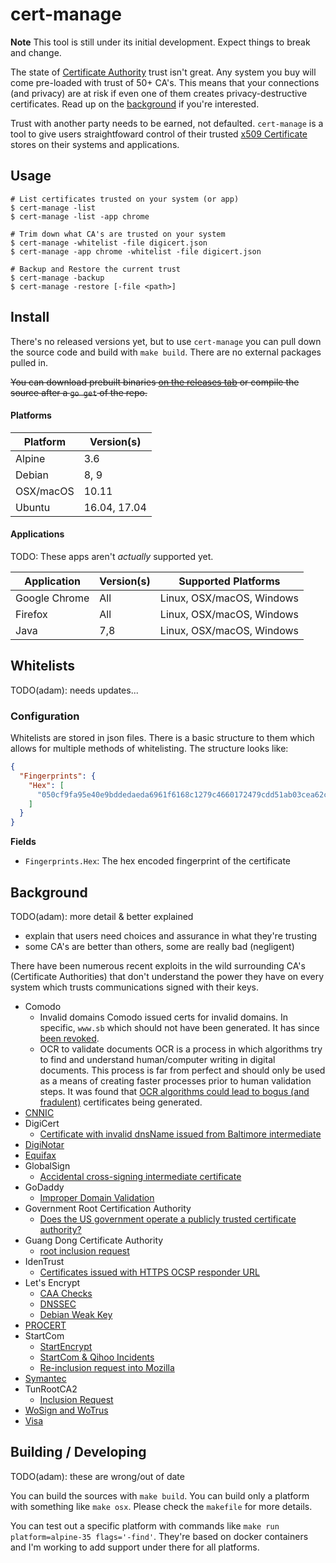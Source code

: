 # cert-manage

**Note** This tool is still under its initial development. Expect things to break and change.

The state of [Certificate Authority](https://en.wikipedia.org/wiki/Certificate_authority) trust isn't great. Any system you buy will come pre-loaded with trust of 50+ CA's. This means that your connections (and privacy) are at risk if even one of them creates privacy-destructive certificates. Read up on the [background](#background) if you're interested.

Trust with another party needs to be earned, not defaulted. `cert-manage` is a tool to give users straightfoward control of their trusted [x509 Certificate](https://en.wikipedia.org/wiki/X.509) stores on their systems and applications.

## Usage

```
# List certificates trusted on your system (or app)
$ cert-manage -list
$ cert-manage -list -app chrome

# Trim down what CA's are trusted on your system
$ cert-manage -whitelist -file digicert.json
$ cert-manage -app chrome -whitelist -file digicert.json

# Backup and Restore the current trust
$ cert-manage -backup
$ cert-manage -restore [-file <path>]
```

## Install

There's no released versions yet, but to use `cert-manage` you can pull down the source code and build with `make build`. There are no external packages pulled in.

~~You can download prebuilt binaries [on the releases tab](https://github.com/adamdecaf/cert-manage/releases) or compile the source after a `go get` of the repo.~~

#### Platforms

| Platform | Version(s) |
|----|----|
| Alpine | 3.6 |
| Debian | 8, 9 |
| OSX/macOS | 10.11 |
| Ubuntu | 16.04, 17.04 |

#### Applications

TODO: These apps aren't _actually_ supported yet.

| Application | Version(s) | Supported Platforms |
|----|----|----|
| Google Chrome | All | Linux, OSX/macOS, Windows |
| Firefox | All | Linux, OSX/macOS, Windows |
| Java | 7,8 | Linux, OSX/macOS, Windows |

## Whitelists

TODO(adam): needs updates...

### Configuration

Whitelists are stored in json files. There is a basic structure to them which allows for multiple methods of whitelisting. The structure looks like:

```json
{
  "Fingerprints": {
    "Hex": [
      "050cf9fa95e40e9bddedaeda6961f6168c1279c4660172479cdd51ab03cea62c"
    ]
  }
}
```

**Fields**

- `Fingerprints.Hex`: The hex encoded fingerprint of the certificate

## Background

TODO(adam): more detail & better explained

- explain that users need choices and assurance in what they're trusting
- some CA's are better than others, some are really bad (negligent)

There have been numerous recent exploits in the wild surrounding CA's (Certificate Authorities) that don't understand the power they have on every system which trusts communications signed with their keys.

- Comodo
  - Invalid domains
    Comodo issued certs for invalid domains. In specific, `www.sb` which should not have been generated. It has since [been revoked](https://crt.sh/?id=34242572).
  - OCR to validate documents
    OCR is a process in which algorithms try to find and understand human/computer writing in digital documents. This process is far from perfect and should only be used as a means of creating faster processes prior to human validation steps. It was found that [OCR algorithms could lead to bogus (and fradulent)](https://bugzilla.mozilla.org/show_bug.cgi?id=1311713) certificates being generated.
- [CNNIC](https://blog.mozilla.org/security/2015/03/23/revoking-trust-in-one-cnnic-intermediate-certificate/)
- DigiCert
  - [Certificate with invalid dnsName issued from Baltimore intermediate](https://groups.google.com/forum/#!topic/mozilla.dev.security.policy/5bpr9yBgaYo)
- [DigiNotar](https://en.wikipedia.org/wiki/DigiNotar)
- [Equifax](https://www.consumerreports.org/privacy/what-consumers-need-to-know-about-the-equifax-data-breach/)
- GlobalSign
  - [Accidental cross-signing intermediate certificate](https://downloads.globalsign.com/acton/fs/blocks/showLandingPage/a/2674/p/p-008f/t/page/fm/0)
- GoDaddy
  - [Improper Domain Validation](https://groups.google.com/forum/?hl=en#!msg/mozilla.dev.security.policy/Htujoyq-pO8/uRBcS2TmBQAJ)
- Government Root Certification Authority
  - [Does the US government operate a publicly trusted certificate authority?](https://https.cio.gov/certificates/#does-the-us-government-operate-a-publicly-trusted-certificate-authority?)
- Guang Dong Certificate Authority
  - [root inclusion request](https://groups.google.com/forum/#!topic/mozilla.dev.security.policy/kB2JrygK7Vk)
- IdenTrust
  - [Certificates issued with HTTPS OCSP responder URL](https://groups.google.com/forum/#!topic/mozilla.dev.security.policy/jSHuE-Oc7rY)
- Let's Encrypt
  - [CAA Checks](https://groups.google.com/forum/#!topic/mozilla.dev.security.policy/SrAhO4ye4G8)
  - [DNSSEC](https://groups.google.com/d/msg/mozilla.dev.security.policy/r9QM8tNqxx0/ZmnWwTXoAQAJ)
  - [Debian Weak Key](https://groups.google.com/forum/#!topic/mozilla.dev.security.policy/WL_-9pVhZf8)
- [PROCERT](https://wiki.mozilla.org/CA:PROCERT_Issues)
- StartCom
  - [StartEncrypt](https://www.computest.nl/blog/startencrypt-considered-harmful-today/)
  - [StartCom & Qihoo Incidents](https://groups.google.com/forum/#!topic/mozilla.dev.security.policy/TbDYE69YP8E)
  - [Re-inclusion request into Mozilla](https://groups.google.com/forum/#!topic/mozilla.dev.security.policy/hNOJJrN6WfE)
- [Symantec](https://wiki.mozilla.org/CA:Symantec_Issues)
- TunRootCA2
  - [Inclusion Request](https://groups.google.com/forum/#!topic/mozilla.dev.security.policy/wCZsVq7AtUY)
- [WoSign and WoTrus](https://wiki.mozilla.org/CA:WoSign_Issues)
- [Visa](https://groups.google.com/d/msg/mozilla.dev.security.policy/NNV3zvX43vE/rae9kNkWAgAJ)

## Building / Developing

TODO(adam): these are wrong/out of date

You can build the sources with `make build`. You can build only a platform with something like `make osx`. Please check the `makefile` for more details.

You can test out a specific platform with commands like `make run platform=alpine-35 flags='-find'`. They're based on docker containers and I'm working to add support under there for all platforms.
